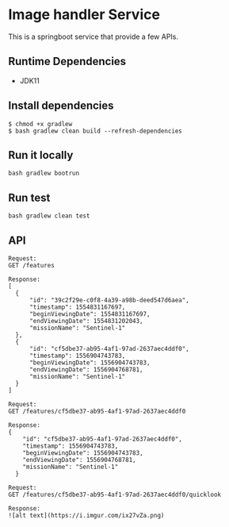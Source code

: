 # Image handler Service

This is a springboot service that provide a few APIs.

## Runtime Dependencies

* JDK11

## Install dependencies

```
$ chmod +x gradlew
$ bash gradlew clean build --refresh-dependencies
```

## Run it locally

`bash gradlew bootrun`

## Run test

`bash gradlew clean test`

## API

```
Request:
GET /features

Response:
[
  {
      "id": "39c2f29e-c0f8-4a39-a98b-deed547d6aea",
      "timestamp": 1554831167697,
      "beginViewingDate": 1554831167697,
      "endViewingDate": 1554831202043,
      "missionName": "Sentinel-1"
  },
  {
      "id": "cf5dbe37-ab95-4af1-97ad-2637aec4ddf0",
      "timestamp": 1556904743783,
      "beginViewingDate": 1556904743783,
      "endViewingDate": 1556904768781,
      "missionName": "Sentinel-1"
  }
]
```

```
Request:
GET /features/cf5dbe37-ab95-4af1-97ad-2637aec4ddf0

Response:
{
    "id": "cf5dbe37-ab95-4af1-97ad-2637aec4ddf0",
    "timestamp": 1556904743783,
    "beginViewingDate": 1556904743783,
    "endViewingDate": 1556904768781,
    "missionName": "Sentinel-1"
  }
```

```
Request:
GET /features/cf5dbe37-ab95-4af1-97ad-2637aec4ddf0/quicklook

Response:
![alt text](https://i.imgur.com/ix27vZa.png)

```
